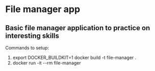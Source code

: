 # File manager app
## Basic file manager application to practice on interesting skills
Commands to setup:
1. export DOCKER_BUILDKIT=1 docker build -t file-manager .
2. docker run -it --rm file-manager


